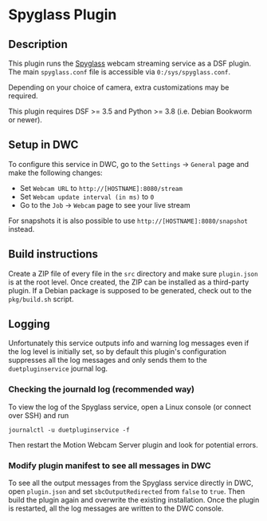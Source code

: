 # Spyglass Plugin

## Description

This plugin runs the [Spyglass](https://github.com/roamingthings/spyglass) webcam streaming service as a DSF plugin. The main `spyglass.conf` file is accessible via `0:/sys/spyglass.conf`.

Depending on your choice of camera, extra customizations may be required.

This plugin requires DSF >= 3.5 and Python >= 3.8 (i.e. Debian Bookworm or newer).

## Setup in DWC

To configure this service in DWC, go to the `Settings` -> `General` page and make the following changes:

- Set `Webcam URL` to `http://[HOSTNAME]:8080/stream`
- Set `Webcam update interval (in ms)` to `0`
- Go to the `Job` -> `Webcam` page to see your live stream

For snapshots it is also possible to use `http://[HOSTNAME]:8080/snapshot` instead.

## Build instructions

Create a ZIP file of every file in the `src` directory and make sure `plugin.json` is at the root level. Once created, the ZIP can be installed as a third-party plugin.
If a Debian package is supposed to be generated, check out to the `pkg/build.sh` script.

## Logging

Unfortunately this service outputs info and warning log messages even if the log level is initially set, so by default this plugin's configuration suppresses all the log messages and only sends them to the `duetpluginservice` journal log.

### Checking the journald log (recommended way)

To view the log of the Spyglass service, open a Linux console (or connect over SSH) and run

```
journalctl -u duetpluginservice -f
```

Then restart the Motion Webcam Server plugin and look for potential errors.


### Modify plugin manifest to see all messages in DWC

To see all the output messages from the Spyglass service directly in DWC, open `plugin.json` and set `sbcOutputRedirected` from `false` to `true`. Then build the plugin again and overwrite the existing installation.
Once the plugin is restarted, all the log messages are written to the DWC console.

